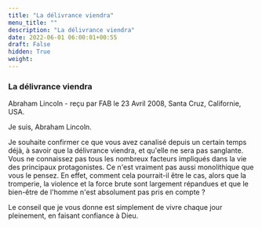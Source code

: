 ```yaml
---
title: "La délivrance viendra"
menu_title: ""
description: "La délivrance viendra"
date: 2022-06-01 06:00:01+00:55
draft: False
hidden: True
weight:
---
```

### La délivrance viendra

Abraham Lincoln - reçu par FAB le 23 Avril 2008, Santa Cruz, Californie, USA.

Je suis, Abraham Lincoln.

Je souhaite confirmer ce que vous avez canalisé depuis un certain temps déjà, à savoir que la délivrance viendra, et qu'elle ne sera pas sanglante. Vous ne connaissez pas tous les nombreux facteurs impliqués dans la vie des principaux protagonistes. Ce n'est vraiment pas aussi monolithique que vous le pensez. En effet, comment cela pourrait-il être le cas, alors que la tromperie, la violence et la force brute sont largement répandues et que le bien-être de l'homme n'est absolument pas pris en compte ?

Le conseil que je vous donne est simplement de vivre chaque jour pleinement, en faisant confiance à Dieu.
